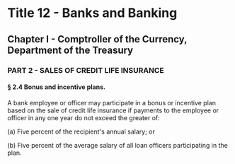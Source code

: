 
# Title 12 - Banks and Banking
## Chapter I - Comptroller of the Currency, Department of the Treasury
### PART 2 - SALES OF CREDIT LIFE INSURANCE
#### § 2.4 Bonus and incentive plans.

A bank employee or officer may participate in a bonus or incentive plan based on the sale of credit life insurance if payments to the employee or officer in any one year do not exceed the greater of:

(a) Five percent of the recipient's annual salary; or

(b) Five percent of the average salary of all loan officers participating in the plan.

